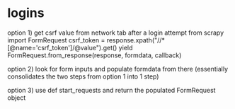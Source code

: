 # logins
option 1)
get csrf value from network tab after a login attempt
from scrapy import FormRequest
csrf_token = response.xpath("//*[@name='csrf_token']/@value").get()
yield FormRequest.from_response(response, formdata, callback)

option 2)
look for form inputs and populate formdata from there (essentially consolidates the two steps from option 1 into 1 step)

option 3) 
use def start_requests and return the populated FormRequest object


